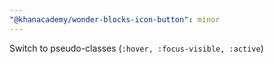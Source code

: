 ```yaml
---
"@khanacademy/wonder-blocks-icon-button": minor
---
```


Switch to pseudo-classes (`:hover, :focus-visible, :active`)
